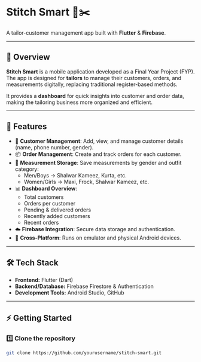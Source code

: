 # Stitch Smart 👗✂️
A tailor-customer management app built with **Flutter** & **Firebase**.

---

## 📌 Overview
**Stitch Smart** is a mobile application developed as a Final Year Project (FYP).  
The app is designed for **tailors** to manage their customers, orders, and measurements digitally, replacing traditional register-based methods.

It provides a **dashboard** for quick insights into customer and order data, making the tailoring business more organized and efficient.

---

## 🚀 Features
- 👥 **Customer Management**: Add, view, and manage customer details (name, phone number, gender).
- 📦 **Order Management**: Create and track orders for each customer.
- 📏 **Measurement Storage**: Save measurements by gender and outfit category:
    - Men/Boys → Shalwar Kameez, Kurta, etc.
    - Women/Girls → Maxi, Frock, Shalwar Kameez, etc.
- 📊 **Dashboard Overview**:
    - Total customers
    - Orders per customer
    - Pending & delivered orders
    - Recently added customers
    - Recent orders
- ☁️ **Firebase Integration**: Secure data storage and authentication.
- 📱 **Cross-Platform**: Runs on emulator and physical Android devices.

---

## 🛠️ Tech Stack
- **Frontend:** Flutter (Dart)
- **Backend/Database:** Firebase Firestore & Authentication
- **Development Tools:** Android Studio, GitHub

---
## ⚡ Getting Started

### 1️⃣ Clone the repository
```bash
git clone https://github.com/yourusername/stitch-smart.git
